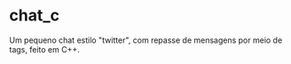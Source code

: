# chat_c
Um pequeno chat estilo "twitter", com repasse de mensagens por meio de tags, feito em C++.
